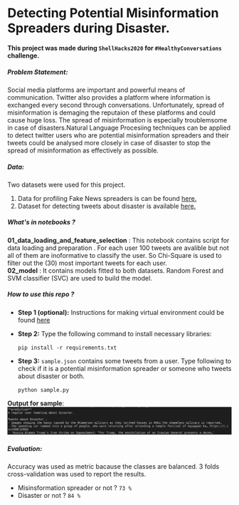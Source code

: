 # Detecting Potential Misinformation Spreaders during Disaster.
**This project was made during `ShellHacks2020` for `#HealthyConversations` challenge.**

##### Problem Statement:
Social media platforms are important and powerful means of communication. Twitter also provides a platform where information is exchanged every second through conversations. Unfortunately, spread of misinformation is demaging the reputaion of these platforms and could cause huge loss. The spread of misinformation is especially troublemsome in case of disasters.Natural Language Procesiing techniques can be applied to detect twitter users who are potential misinformation spreaders and their tweets could be analysed more closely in case of disaster to stop the spread of misinformation as effectively as possible.

##### Data:
Two datasets were used for this project.
1) Data for profiling Fake News spreaders is can be found [here.](https://pan.webis.de/clef20/pan20-web/author-profiling.html#data)
2) Dataset for detecting tweets about disaster is available [here.](https://www.kaggle.com/c/nlp-getting-started)

##### What's in notebooks ?
**01_data_loading_and_feature_selection** : This notebook contains script for data loading and preparation . For each user 100 tweets are avalible but not all of them are inoformative to classify the user. So Chi-Square is used to filter out the (30) most important tweets for each user.  
**02_model** : It contains models fitted to both datasets. Random Forest and SVM classifier (SVC) are used to build the model.

##### How to use this repo ? 
- **Step 1 (optional):** Instructions for making virtual environment could be found [here](https://docs.python.org/3/tutorial/venv.html "here")

- **Step 2:** Type the following command to install necessary libraries:

    ```
    pip install -r requirements.txt
    ```
- **Step 3:** `sample.json` contains some tweets from a user. Type following to check if it is a potential misinformation spreader or someone who tweets about disaster or both.
    ```
    python sample.py
    ```
**Output for sample**:
![output for sample.py](sample_output.png)

##### Evaluation: 
Accuracy was used as metric bacause the classes are balanced. 3 folds cross-validation was used to report the results.
- Misinsformation spreader or not ? `73 %`
- Disaster or not ? `84 %`

